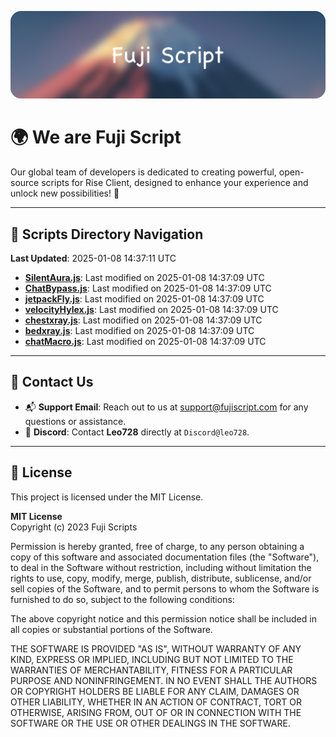 ![Banner](.github/b.webp)

# 🌍 **We are Fuji Script**

Our global team of developers is dedicated to creating powerful, open-source scripts for Rise Client, designed to enhance your experience and unlock new possibilities! 🌟

---
<!-- SCRIPTS_NAVIGATION_START -->
## 📂 **Scripts Directory Navigation**

**Last Updated**: 2025-01-08 14:37:11 UTC

- **[SilentAura.js](scripts/SilentAura.js)**: Last modified on 2025-01-08 14:37:09 UTC
- **[ChatBypass.js](scripts/ChatBypass.js)**: Last modified on 2025-01-08 14:37:09 UTC
- **[jetpackFly.js](scripts/jetpackFly.js)**: Last modified on 2025-01-08 14:37:09 UTC
- **[velocityHylex.js](scripts/velocityHylex.js)**: Last modified on 2025-01-08 14:37:09 UTC
- **[chestxray.js](scripts/chestxray.js)**: Last modified on 2025-01-08 14:37:09 UTC
- **[bedxray.js](scripts/bedxray.js)**: Last modified on 2025-01-08 14:37:09 UTC
- **[chatMacro.js](scripts/chatMacro.js)**: Last modified on 2025-01-08 14:37:09 UTC

<!-- SCRIPTS_NAVIGATION_END -->

---

## 💬 **Contact Us**  
- 📬 **Support Email**: Reach out to us at [support@fujiscript.com](mailto:support@fujiscript.com) for any questions or assistance.  
- 💬 **Discord**: Contact **Leo728** directly at `Discord@leo728`.

---

## 📜 **License**

This project is licensed under the MIT License.  

**MIT License**  
Copyright (c) 2023 Fuji Scripts  

Permission is hereby granted, free of charge, to any person obtaining a copy of this software and associated documentation files (the "Software"), to deal in the Software without restriction, including without limitation the rights to use, copy, modify, merge, publish, distribute, sublicense, and/or sell copies of the Software, and to permit persons to whom the Software is furnished to do so, subject to the following conditions:  

The above copyright notice and this permission notice shall be included in all copies or substantial portions of the Software.  

THE SOFTWARE IS PROVIDED "AS IS", WITHOUT WARRANTY OF ANY KIND, EXPRESS OR IMPLIED, INCLUDING BUT NOT LIMITED TO THE WARRANTIES OF MERCHANTABILITY, FITNESS FOR A PARTICULAR PURPOSE AND NONINFRINGEMENT. IN NO EVENT SHALL THE AUTHORS OR COPYRIGHT HOLDERS BE LIABLE FOR ANY CLAIM, DAMAGES OR OTHER LIABILITY, WHETHER IN AN ACTION OF CONTRACT, TORT OR OTHERWISE, ARISING FROM, OUT OF OR IN CONNECTION WITH THE SOFTWARE OR THE USE OR OTHER DEALINGS IN THE SOFTWARE.  
